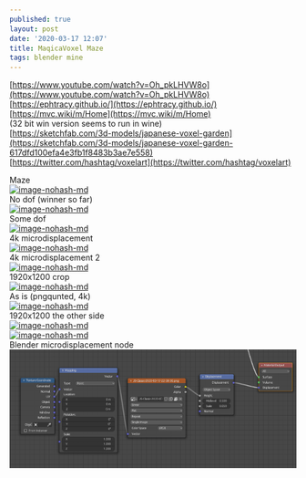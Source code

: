 ```yaml
---
published: true
layout: post
date: '2020-03-17 12:07'
title: MaqicaVoxel Maze
tags: blender mine
---
```

[https://www.youtube.com/watch?v=Oh_pkLHVW8o](https://www.youtube.com/watch?v=Oh_pkLHVW8o)  
[https://ephtracy.github.io/](https://ephtracy.github.io/)  
[https://mvc.wiki/m/Home](https://mvc.wiki/m/Home)  
(32 bit win version seems to run in wine)  
[https://sketchfab.com/3d-models/japanese-voxel-garden](https://sketchfab.com/3d-models/japanese-voxel-garden-617dfd100efa4e3fb1f8483b3ae7e558)  
[https://twitter.com/hashtag/voxelart](https://twitter.com/hashtag/voxelart)

Maze  
[![image-nohash-md](https://images.weserv.nl/?url=https://i.imgur.com/kYi7Kxdl.png)](https://images.weserv.nl/?url=https://i.imgur.com/kYi7Kxd.png)  
No dof (winner so far)   
[![image-nohash-md](https://images.weserv.nl/?url=https://i.imgur.com/YPbFQ3el.png)](https://images.weserv.nl/?url=https://i.imgur.com/YPbFQ3e.png)  
Some dof  
[![image-nohash-md](https://images.weserv.nl/?url=https://i.imgur.com/69ZEL7El.png)](https://images.weserv.nl/?url=https://i.imgur.com/69ZEL7E.png)  
4k microdisplacement  
[![image-nohash-md](https://images.weserv.nl/?url=https://i.imgur.com/xVxG4Nvl.png)](https://images.weserv.nl/?url=https://i.imgur.com/xVxG4Nv.png)  
4k microdisplacement 2  
[![image-nohash-md](https://images.weserv.nl/?url=https://i.imgur.com/QNh85hHl.jpg)](https://images.weserv.nl/?url=https://i.imgur.com/QNh85hH.jpg)  
1920x1200 crop  
[![image-nohash-md](https://images.weserv.nl/?url=https://i.imgur.com/VlPvG7vl.png)](https://images.weserv.nl/?url=https://i.imgur.com/VlPvG7v.png)  
As is (pngqunted, 4k)  
[![image-nohash-md](https://images.weserv.nl/?url=https://i.imgur.com/Yy3hjO8.png)](https://images.weserv.nl/?url=https://i.imgur.com/s5luPdb.png)  
1920x1200 the other side   
[![image-nohash-md](https://images.weserv.nl/?url=https://i.imgur.com/eAUHEaJl.png)](https://images.weserv.nl/?url=https://i.imgur.com/eAUHEaJ.png)  
[![image-nohash-md](https://images.weserv.nl/?url=https://i.imgur.com/AEtYDFwl.png)](https://images.weserv.nl/?url=https://i.imgur.com/AEtYDFw.png)  
Blender microdisplacement node  
![microdisplacement](/media/microdisplacement-node-fs8.png)


